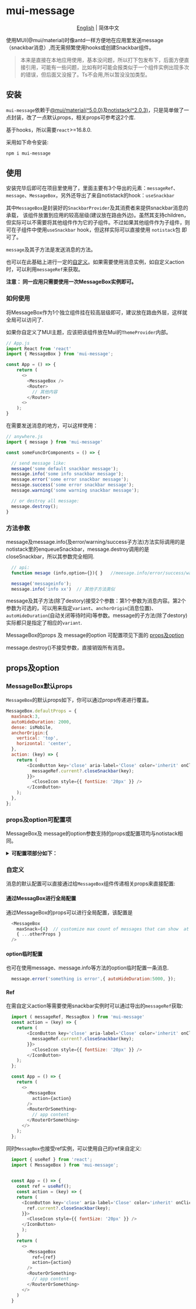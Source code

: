 # mui-message

<div align="center">

  [English](https://github.com/liudichen/mui-message/blob/master/README.md) | 简体中文

</div>

使用MUI(@mui/material)时像antd一样方便地在应用里发送message（snackbar消息）,而无需频繁使用hooks或创建Snackbar组件。

> 本来是直接在本地应用使用，基本没问题，所以打下包发布下，后面方便直接引用，可能有一些问题，比如有时可能会报类似于一个组件实例出现多次的错误，但后面又没报了。Ts不会用,所以暂没没加类型。

## 安装

`mui-message`依赖于[@mui/material(^5.0.0)](https://github.com/mui/material-ui)及[notistack(^2.0.3)](https://github.com/iamhosseindhv/notistack)，只是简单做了一点封装，改了一点默认props，相关props可参考这2个库.

基于hooks，所以需要`react`>=16.8.0.

采用如下命令安装:

```bash
npm i mui-message
```


## 使用

安装完毕后即可在项目里使用了，里面主要有3个导出的元素：`messageRef`、`message`、`MessageBox`，另外还导出了来自notistack的hook：`useSnackbar`

其中`MessageBox`是封装好的`SnackbarProvider`及其消费者来提供snackbar消息的承载，
该组件放置到应用的较高层级(建议放在路由外边)。虽然其支持children，但实际可以不需要将其他组件作为它的子组件。不过如果其他组件作为子组件，则可在子组件中使用`useSnackbar` hook，但这样实际可以直接使用 `notistack`包 即可了。

`message`及其子方法是发送消息的方法。

也可以在此基础上进行一定的[自定义](###自定义)。如果需要使用消息实例，如自定义action时，可以利用`messageRef`来获取。

**注意： 同一应用只需要使用一次MessageBox实例即可。**

### 如何使用

将MessageBox作为1个独立组件挂在较高层级即可，建议放在路由外层，这样就全局可以访问了.

如果你自定义了MUI主题，应该把该组件放在Mui的`ThemeProvider`内部。

```javascript
// App.js
import React from 'react'
import { MessageBox } from 'mui-message';

const App = () => {
    return (
      <>
        <MessageBox />
        <Router>
          // 其他内容
        </Router>
      <>
    );
}
```

在需要发送消息的地方，可以这样使用：

```javascript
// anywhere.js
import { message } from 'mui-message'

const someFuncOrComponents = () => {

  // send message like:
  message('some default snackbar message');
  message.info('some info snackbar message');
  message.error('some error snackbar message');
  message.success('some error snackbar message');
  message.warning('some warning snackbar message');

  // or destroy all message:
  message.destroy();
}

```

### 方法参数

message及message.info(及error/warning/success子方法)方法实际调用的是notistack里的enqueueSnackbar，message.destroy调用的是closeSnackbar，所以其参数完全相同.

```javascript
  // api: 
  function mesage (info,option={}){ }   //meesage.info/error/success/warning is as same as this.

  message('messageinfo');
  message.info('info xx')  // 其他子方法类似  
```
message及其子方法(除了destory)接受2个参数：第1个参数为消息内容。第2个参数为可选的，可以用来指定`variant`、`anchorOrigin`(消息位置)、`autoHideDuration`(自动关闭等待时间)等参数。message的子方法(除了destory)实际都只是指定了相应的`variant`.

MessageBox的props 及 message的option 可配置项见下面的 [props及option](##props及option)

message.destroy()不接受参数，直接销毁所有消息。

## props及option

### MessageBox默认props

`MessageBox`的默认props如下，你可以通过props传递进行覆盖。

```javascript
MessageBox.defaultProps = {
  maxSnack:3,
  autoHideDuration: 2000,
  dense: isMobile,
  anchorOrigin:{
    vertical: 'top',
    horizontal: 'center',
  },
  action: (key) => {
    return (
        <IconButton key='close' aria-label='Close' color='inherit' onClick={() => {
          messageRef.current?.closeSnackbar(key);
        }}>
          <CloseIcon style={{ fontSize: '20px' }} />
        </IconButton>
    );
  },
};
```

### props及option可配置项

MessageBox及 message的option参数支持的props或配置项均与notistack相同。

<details>
  <summary><b>可配置项部分如下：</b></summary>

```javascript
MessageBox.propTypes = {
  /**
   * Denser margins for snackbars. Recommended to be used on mobile devices.
   * @default isMobile exported from 'react-device-detect'
   */
  dense: PropTypes.bool,
  /**
   * Maximum snackbars that can be stacked on top of one another.
   * @default 3
   */
  maxSnack: PropTypes.number,
  /**
   * Hides iconVariant if set to `true`.
   * @default false
   */
  hideIconVariant: PropTypes.bool,
  /**
   * Valid and exist HTML Node element, used to target `ReactDOM.createPortal`
   */
  domRoot: PropTypes.elementType,
  /**
   * Override or extend the styles applied to the container component or Snackbars.
   */
  classes: PropTypes.object,
  /**
   * The action to display. It renders after the message, at the end of the snackbar.
   */
  action: PropTypes.oneOfType([PropTypes.node,PropTypes.func]),
  /**
   * The anchor of the `Snackbar`.
   * On smaller screens, the component grows to occupy all the available width,
   * the horizontal alignment is ignored.
   * @default { vertical: 'top', horizontal: 'center' }
   */
  anchorOrigin: PropTypes.shape({
    horizontal: PropTypes.oneOf(['center', 'left', 'right']).isRequired,
    vertical: PropTypes.oneOf(['bottom', 'top']).isRequired,
  }),
  /**
   * The number of milliseconds to wait before automatically calling the
   * `onClose` function. `onClose` should then set the state of the `open`
   * prop to hide the Snackbar. This behavior is disabled by default with
   * the `null` value.
   * @default 2000
   */
  autoHideDuration: PropTypes.number,
  /**
   * Props applied to the `ClickAwayListener` element.
   */
  ClickAwayListenerProps: PropTypes.object,  
  /**
   * If `true`, the `autoHideDuration` timer will expire even if the window is not focused.
   * @default false
   */
  disableWindowBlurListener: PropTypes.bool,
  /**
   * The number of milliseconds to wait before dismissing after user interaction.
   * If `autoHideDuration` property isn't specified, it does nothing.
   * If `autoHideDuration` property is specified but `resumeHideDuration` isn't,
   * we use the default value.
   * @default autoHideDuration / 2 ms.
   */
  resumeHideDuration:PropTypes.number,
  /**
   * The component used for the transition. (e.g. Slide, Grow, Zoom, etc.)
   * @default Slide
   */
  TransitionComponent: PropTypes.elementType,
  /**
   * The duration for the transition, in milliseconds.
   * You may specify a single timeout for all transitions, or individually with an object.
   * @default {
   *   enter: 225,
   *   exit: 195,
   * }
   */
  transitionDuration: PropTypes.oneOfType([
    PropTypes.number,
    PropTypes.shape({
      appear: PropTypes.number,
      enter: PropTypes.number,
      exit: PropTypes.number,
    }),    
  ]),
  /**
   * Props applied to the transition element.
   * By default, the element is based on this [`Transition`](http://reactcommunity.org/react-transition-group/transition/) component.
   * @default {}
   */
  TransitionProps: PropTypes.object,
  /**
   * Callback fired before snackbar requests to get closed. The `reason` parameter can optionally be used to control the response to `onClose`.
   */
  onClose: PropTypes.func,
  /**
   * Callback fired before the transition is entering.
   */
  onEnter: PropTypes.func,
  /**
   * Callback fired when the transition has entered.
   */
  onEntered: PropTypes.func,
  /**
   * Callback fired when the transition is entering
   */
  onEntering: PropTypes.func,
  /**
   * Callback fired before the transition is exiting
   */
  onExit: PropTypes.func,
  /**
   * Callback fired when the transition has exited
   */
  onExited: PropTypes.func,
  /**
   * Callback fired when the transition is exiting.
   */
  onExiting: PropTypes.func,
  /**
   * Ignores displaying multiple snackbars with the same `message`
   * @default false
   */
  preventDuplicate: PropTypes.bool,
  /**
   * Used to easily display different variant of snackbars. When passed to `SnackbarProvider` all snackbars inherit the `variant`, unless you override it in `enqueueSnackbar` options.
   * @default default
   */
  variant: PropTypes.oneOf(['default','error','warning','success','info']),
};
```

</details>


### 自定义

消息的默认配置可以直接通过给`MessageBox`组件传递相关props来直接配置:

#### 通过MessagBox进行全局配置

通过MessageBox的props可以进行全局配置，该配置是

```javascript
  <MessageBox
    maxSnack={4}  // customize max count of messages that can show  at the same time
    { ...otherProps }
  />
```

#### option临时配置

也可在使用message、message.info等方法的option临时配置一条消息.

```javascript
  message.error('something is error',{ autoHideDuration:5000, });
```

#### Ref

在需自定义action等需要使用snackbar实例时可以通过导出的`messageRef`获取:

```javascript
  import ( messageRef, MessagBox ) from 'mui-message'
  const action = (key) => {
    return (
        <IconButton key='close' aria-label='Close' color='inherit' onClick={() => {
          messageRef.current?.closeSnackbar(key);
        }}>
          <CloseIcon style={{ fontSize: '20px' }} />
        </IconButton>
    );
  };

  const App = () => {
    return (
      <>
        <MessageBox
          action={action}
        />
        <RouterOrSomething>
          // app content
        </RouterOrSomething>
      </>
    );
  };

```

同时`MessagBox`也接受ref实例，可以使用自己的ref来自定义:

```javascript
  import { useRef } from 'react';
  import ( MessageBox ) from 'mui-message';
  

  const App = () => {
    const ref = useRef();
    const action = (key) => {
    return (
      <IconButton key='close' aria-label='Close' color='inherit' onClick={() => {
        ref.current?.closeSnackbar(key);
      }}>
        <CloseIcon style={{ fontSize: '20px' }} />
      </IconButton>
      );
    }
    return (
      <>
        <MessageBox
          ref={ref}
          action={action}
        />
        <RouterOrSomething>
          // app content
        </RouterOrSomething>
      </>
    )
  }

```





